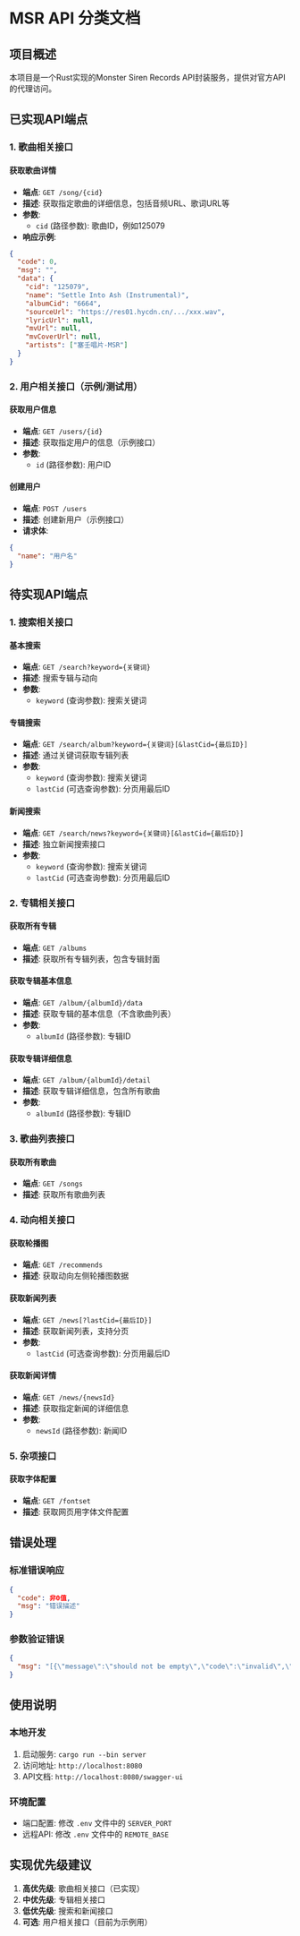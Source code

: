 # MSR API 分类文档

## 项目概述
本项目是一个Rust实现的Monster Siren Records API封装服务，提供对官方API的代理访问。

## 已实现API端点

### 1. 歌曲相关接口

#### 获取歌曲详情
- **端点**: `GET /song/{cid}`
- **描述**: 获取指定歌曲的详细信息，包括音频URL、歌词URL等
- **参数**: 
  - `cid` (路径参数): 歌曲ID，例如125079
- **响应示例**:
```json
{
  "code": 0,
  "msg": "",
  "data": {
    "cid": "125079",
    "name": "Settle Into Ash (Instrumental)",
    "albumCid": "6664",
    "sourceUrl": "https://res01.hycdn.cn/.../xxx.wav",
    "lyricUrl": null,
    "mvUrl": null,
    "mvCoverUrl": null,
    "artists": ["塞壬唱片-MSR"]
  }
}
```

### 2. 用户相关接口（示例/测试用）

#### 获取用户信息
- **端点**: `GET /users/{id}`
- **描述**: 获取指定用户的信息（示例接口）
- **参数**: 
  - `id` (路径参数): 用户ID

#### 创建用户
- **端点**: `POST /users`
- **描述**: 创建新用户（示例接口）
- **请求体**:
```json
{
  "name": "用户名"
}
```

## 待实现API端点

### 1. 搜索相关接口

#### 基本搜索
- **端点**: `GET /search?keyword={关键词}`
- **描述**: 搜索专辑与动向
- **参数**: 
  - `keyword` (查询参数): 搜索关键词

#### 专辑搜索
- **端点**: `GET /search/album?keyword={关键词}[&lastCid={最后ID}]`
- **描述**: 通过关键词获取专辑列表
- **参数**: 
  - `keyword` (查询参数): 搜索关键词
  - `lastCid` (可选查询参数): 分页用最后ID

#### 新闻搜索
- **端点**: `GET /search/news?keyword={关键词}[&lastCid={最后ID}]`
- **描述**: 独立新闻搜索接口
- **参数**: 
  - `keyword` (查询参数): 搜索关键词
  - `lastCid` (可选查询参数): 分页用最后ID

### 2. 专辑相关接口

#### 获取所有专辑
- **端点**: `GET /albums`
- **描述**: 获取所有专辑列表，包含专辑封面

#### 获取专辑基本信息
- **端点**: `GET /album/{albumId}/data`
- **描述**: 获取专辑的基本信息（不含歌曲列表）
- **参数**: 
  - `albumId` (路径参数): 专辑ID

#### 获取专辑详细信息
- **端点**: `GET /album/{albumId}/detail`
- **描述**: 获取专辑详细信息，包含所有歌曲
- **参数**: 
  - `albumId` (路径参数): 专辑ID

### 3. 歌曲列表接口

#### 获取所有歌曲
- **端点**: `GET /songs`
- **描述**: 获取所有歌曲列表

### 4. 动向相关接口

#### 获取轮播图
- **端点**: `GET /recommends`
- **描述**: 获取动向左侧轮播图数据

#### 获取新闻列表
- **端点**: `GET /news[?lastCid={最后ID}]`
- **描述**: 获取新闻列表，支持分页
- **参数**: 
  - `lastCid` (可选查询参数): 分页用最后ID

#### 获取新闻详情
- **端点**: `GET /news/{newsId}`
- **描述**: 获取指定新闻的详细信息
- **参数**: 
  - `newsId` (路径参数): 新闻ID

### 5. 杂项接口

#### 获取字体配置
- **端点**: `GET /fontset`
- **描述**: 获取网页用字体文件配置

## 错误处理

### 标准错误响应
```json
{
  "code": 非0值,
  "msg": "错误描述"
}
```

### 参数验证错误
```json
{
  "msg": "[{\"message\":\"should not be empty\",\"code\":\"invalid\",\"field\":\"keyword\"}]"
}
```

## 使用说明

### 本地开发
1. 启动服务: `cargo run --bin server`
2. 访问地址: `http://localhost:8080`
3. API文档: `http://localhost:8080/swagger-ui`

### 环境配置
- 端口配置: 修改 `.env` 文件中的 `SERVER_PORT`
- 远程API: 修改 `.env` 文件中的 `REMOTE_BASE`

## 实现优先级建议

1. **高优先级**: 歌曲相关接口（已实现）
2. **中优先级**: 专辑相关接口
3. **低优先级**: 搜索和新闻接口
4. **可选**: 用户相关接口（目前为示例用）
